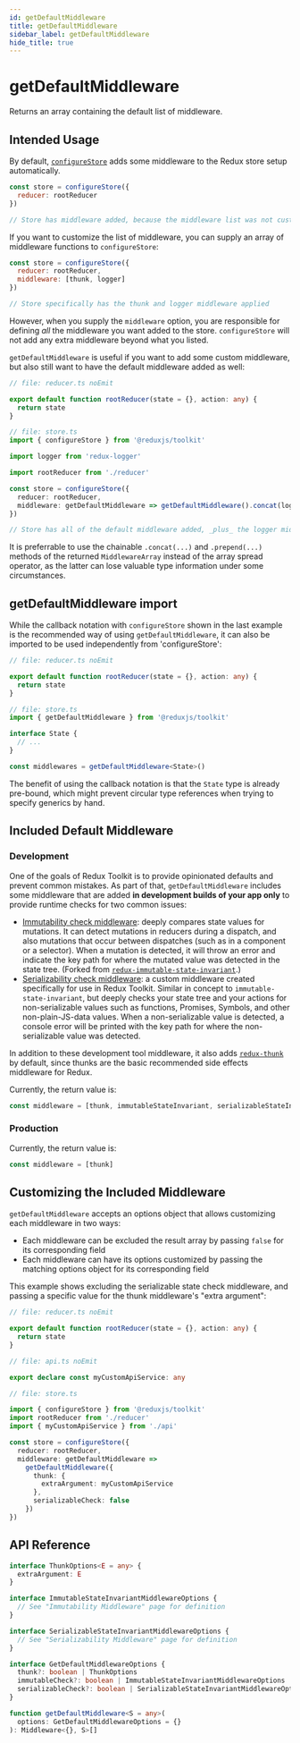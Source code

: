 ```yaml
---
id: getDefaultMiddleware
title: getDefaultMiddleware
sidebar_label: getDefaultMiddleware
hide_title: true
---
```


# getDefaultMiddleware

Returns an array containing the default list of middleware.

## Intended Usage

By default, [`configureStore`](configureStore.mdx) adds some middleware to the Redux store setup automatically.

```javascript
const store = configureStore({
  reducer: rootReducer
})

// Store has middleware added, because the middleware list was not customized
```

If you want to customize the list of middleware, you can supply an array of middleware functions to `configureStore`:

```javascript
const store = configureStore({
  reducer: rootReducer,
  middleware: [thunk, logger]
})

// Store specifically has the thunk and logger middleware applied
```

However, when you supply the `middleware` option, you are responsible for defining _all_ the middleware you want added to the store. `configureStore` will not add any extra middleware beyond what you listed.

`getDefaultMiddleware` is useful if you want to add some custom middleware, but also still want to have the default middleware added as well:

```typescript
// file: reducer.ts noEmit

export default function rootReducer(state = {}, action: any) {
  return state
}

// file: store.ts
import { configureStore } from '@reduxjs/toolkit'

import logger from 'redux-logger'

import rootReducer from './reducer'

const store = configureStore({
  reducer: rootReducer,
  middleware: getDefaultMiddleware => getDefaultMiddleware().concat(logger)
})

// Store has all of the default middleware added, _plus_ the logger middleware
```

It is preferrable to use the chainable `.concat(...)` and `.prepend(...)` methods of the returned `MiddlewareArray` instead of the array spread operator, as the latter can lose valuable type information under some circumstances.

## getDefaultMiddleware import

While the callback notation with `configureStore` shown in the last example is the recommended way of using `getDefaultMiddleware`, it can also be imported to be used independently from 'configureStore':

```typescript
// file: reducer.ts noEmit

export default function rootReducer(state = {}, action: any) {
  return state
}

// file: store.ts
import { getDefaultMiddleware } from '@reduxjs/toolkit'

interface State {
  // ...
}

const middlewares = getDefaultMiddleware<State>()
```

The benefit of using the callback notation is that the `State` type is already pre-bound, which might prevent circular type references when trying to specify generics by hand.

## Included Default Middleware

### Development

One of the goals of Redux Toolkit is to provide opinionated defaults and prevent common mistakes. As part of that, `getDefaultMiddleware` includes some middleware that are added **in development builds of your app only** to provide runtime checks for two common issues:

* [Immutability check middleware](immutabilityMiddleware.mdx): deeply compares state values for mutations. It can detect mutations in reducers during a dispatch, and also mutations that occur between dispatches \(such as in a component or a selector\). When a mutation is detected, it will throw an error and indicate the key path for where the mutated value was detected in the state tree. \(Forked from [`redux-immutable-state-invariant`](https://github.com/leoasis/redux-immutable-state-invariant).\)
* [Serializability check middleware](serializabilityMiddleware.mdx): a custom middleware created specifically for use in Redux Toolkit. Similar in concept to `immutable-state-invariant`, but deeply checks your state tree and your actions for non-serializable values such as functions, Promises, Symbols, and other non-plain-JS-data values. When a non-serializable value is detected, a console error will be printed with the key path for where the non-serializable value was detected.

In addition to these development tool middleware, it also adds [`redux-thunk`](https://github.com/reduxjs/redux-thunk) by default, since thunks are the basic recommended side effects middleware for Redux.

Currently, the return value is:

```javascript
const middleware = [thunk, immutableStateInvariant, serializableStateInvariant]
```

### Production

Currently, the return value is:

```javascript
const middleware = [thunk]
```

## Customizing the Included Middleware

`getDefaultMiddleware` accepts an options object that allows customizing each middleware in two ways:

* Each middleware can be excluded the result array by passing `false` for its corresponding field
* Each middleware can have its options customized by passing the matching options object for its corresponding field

This example shows excluding the serializable state check middleware, and passing a specific value for the thunk middleware's "extra argument":

```typescript
// file: reducer.ts noEmit

export default function rootReducer(state = {}, action: any) {
  return state
}

// file: api.ts noEmit

export declare const myCustomApiService: any

// file: store.ts

import { configureStore } from '@reduxjs/toolkit'
import rootReducer from './reducer'
import { myCustomApiService } from './api'

const store = configureStore({
  reducer: rootReducer,
  middleware: getDefaultMiddleware =>
    getDefaultMiddleware({
      thunk: {
        extraArgument: myCustomApiService
      },
      serializableCheck: false
    })
})
```

## API Reference

```typescript
interface ThunkOptions<E = any> {
  extraArgument: E
}

interface ImmutableStateInvariantMiddlewareOptions {
  // See "Immutability Middleware" page for definition
}

interface SerializableStateInvariantMiddlewareOptions {
  // See "Serializability Middleware" page for definition
}

interface GetDefaultMiddlewareOptions {
  thunk?: boolean | ThunkOptions
  immutableCheck?: boolean | ImmutableStateInvariantMiddlewareOptions
  serializableCheck?: boolean | SerializableStateInvariantMiddlewareOptions
}

function getDefaultMiddleware<S = any>(
  options: GetDefaultMiddlewareOptions = {}
): Middleware<{}, S>[]
```

